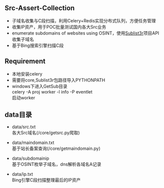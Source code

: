 ## Src-Assert-Collection
* 子域名收集与C段扫描，利用Celery+Redis实现分布式队列，方便任务管理
* 收集IP资产，用于POC批量测试国内各大Src业务
* enumerate subdomains of websites using OSINT，使用[Sublist3r](https://github.com/aboul3la/Sublist3r)项目API收集子域名
* 基于Bing搜索引擎扫描C段

## Requirement
* 本地安装celery
* 需要将core,Sublist3r包路径导入PYTHONPATH
* windows下进入GetSub目录  
  celery -A proj worker -l info -P eventlet  
  启动worker


## data目录
* data/src.txt  
各大Src域名(/core/getsrc.py爬取)

* data/maindomain.txt  
基于站长备案查询(/core/getmaindomain.py)  

* data/subdomainip  
基于OSINT枚举子域名，dns解析各域名A记录

* data/ip.txt  
Bing引擎C段扫描整理最后的IP资产


  
